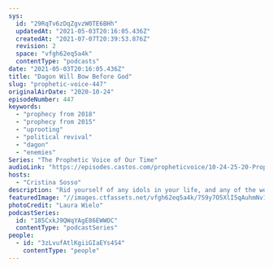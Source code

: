 ```yaml
---
sys:
  id: "29RqTv6zDqZgvzW0TE6BHh"
  updatedAt: "2021-05-03T20:16:05.436Z"
  createdAt: "2021-07-07T20:39:53.876Z"
  revision: 2
  space: "vfgh62eq5a4k"
  contentType: "podcasts"
date: "2021-05-03T20:16:05.436Z"
title: "Dagon Will Bow Before God"
slug: "prophetic-voice-447"
originalAirDate: "2020-10-24"
episodeNumber: 447
keywords:
  - "prophecy from 2018"
  - "prophecy from 2015"
  - "uprooting"
  - "political revival"
  - "dagon"
  - "enemies"
Series: "The Prophetic Voice of Our Time"
audioLink: "https://episodes.castos.com/propheticvoice/10-24-25-20-Prophetic-Voice-of-our-Time-[mixdown]-01.mp3"
hosts:
  - "Cristina Sosso"
description: "Rid yourself of any idols in your life, and any of the world's ways. Do not postpone your obedience. If the Body of Christ will vote righteously, not compromise, and pray for this country, the enemies plans will not prosper, and they will have to bow down before our God."
featuredImage: "//images.ctfassets.net/vfgh62eq5a4k/759y7O5XlI5qAuhmNv1bcN/b5550a6df90f2e5432f9cd213577ad4b/laura-wielo-jPMKPg7qtZM-unsplash__1_.jpg"
photoCredit: "Laura Wielo"
podcastSeries:
  id: "185CxkJ9QWqYAgE86EWWOC"
  contentType: "podcastSeries"
people:
  - id: "3zLvufAtlKgiiGIaEYs4S4"
    contentType: "people"
---
```

